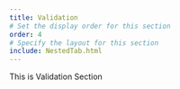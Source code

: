 ```yaml
---
title: Validation
# Set the display order for this section
order: 4
# Specify the layout for this section
include: NestedTab.html
---
```

This is Validation Section